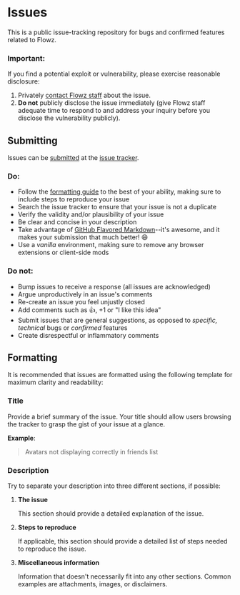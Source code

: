 Issues
======

This is a public issue-tracking repository for bugs and confirmed features related to Flowz.

### Important:

If you find a potential exploit or vulnerability, please exercise reasonable disclosure:

1. Privately [contact Flowz staff](mailto:fuzzybot@arenaga.me?subject=Important%20security%20vulnerability) about the issue.
2. **Do not** publicly disclose the issue immediately (give Flowz staff adequate time to respond to and address your inquiry before you disclose the vulnerability publicly).

## Submitting

Issues can be [submitted](https://github.com/FlowzMC/Issues/issues/new) at the [issue tracker](https://github.com/FlowzMC/Issues/issues).

### Do:

* Follow the [formatting guide](#formatting) to the best of your ability, making sure to include steps to reproduce your issue
* Search the issue tracker to ensure that your issue is not a duplicate
* Verify the validity and/or plausibility of your issue
* Be clear and concise in your description
* Take advantage of [GitHub Flavored Markdown](http://github.github.com/github-flavored-markdown/)--it's awesome, and it makes your submission that much better! :smile:
* Use a *vanilla* environment, making sure to remove any browser extensions or client-side mods

### Do not:

* Bump issues to receive a response (all issues are acknowledged)
* Argue unproductively in an issue's comments
* Re-create an issue you feel unjustly closed
* Add comments such as :+1:, +1 or "I like this idea"
* Submit issues that are general suggestions, as opposed to *specific, technical* bugs or *confirmed* features
* Create disrespectful or inflammatory comments

## Formatting

It is recommended that issues are formatted using the following template for maximum clarity and readability:

### Title

Provide a brief summary of the issue. Your title should allow users browsing the tracker to grasp the gist of your issue at a glance.

**Example**:

> Avatars not displaying correctly in friends list

### Description

Try to separate your description into three different sections, if possible:

1. **The issue**

    This section should provide a detailed explanation of the issue.

2. **Steps to reproduce**

    If applicable, this section should provide a detailed list of steps needed to reproduce the issue.

3. **Miscellaneous information**

    Information that doesn't necessarily fit into any other sections. Common examples are attachments, images, or disclaimers.
